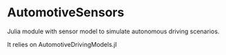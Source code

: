 # AutomotiveSensors

Julia module with sensor model to simulate autonomous driving scenarios. 

It relies on AutomotiveDrivingModels.jl